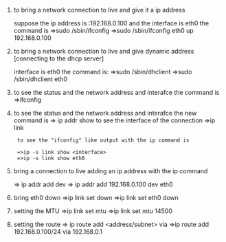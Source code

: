 1) to bring a network connection to live and give it a ip address

	suppose the ip address is :192.168.0.100
	and the interface is eth0
	the command is
	=>sudo /sbin/ifconfig <interface> <ip>
	=>sudo /sbin/ifconfig eth0 up 192.168.0.100

2) to bring a network connection to live and give dynamic address [connecting to the dhcp server]

	
	interface is eth0
	the command is:
		=>sudo /sbin/dhclient <interface>
		=>sudo /sbin/dhclient eth0

3) to see the status and the network address and interafce
	the command is
		=>ifconfig

4) to see the status and the network address and interafce
	the new  command is
		=> ip addr show
	to see the interface of the connection
		=>ip link


		to see the "ifconfig" like output with the ip command is

		=>ip -s link show <interface>
		=>ip -s link show eth0

5) bring a connection to live  adding an ip address with the ip command

	=> ip addr add <ip> dev <interface>
	=> ip addr add 192.168.0.100 dev eth0

6) bring eth0 down
	=>ip link set <interface> down
	=>ip link set eth0 down

7) setting the MTU
	=>ip link set mtu <value>
	=>ip link set mtu 14500
8) setting the route
	=> ip route add <address/subnet> via <gateway>
	=>ip route add 192.168.0.100/24 via 192.168.0.1




